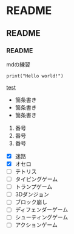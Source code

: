 # README
## README
### README

mdの練習

```
print("Hello world!")
```

[test](./first.py)

* 箇条書き
* 箇条書き
* 箇条書き

1. 番号
1. 番号
1. 番号

- [x] 迷路
- [x] オセロ
- [ ] テトリス
- [ ] タイピングゲーム
- [ ] トランプゲーム
- [ ] 3Dダンジョン
- [ ] ブロック崩し
- [ ] ディフェンダーゲーム
- [ ] シューティングゲーム
- [ ] アクションゲーム